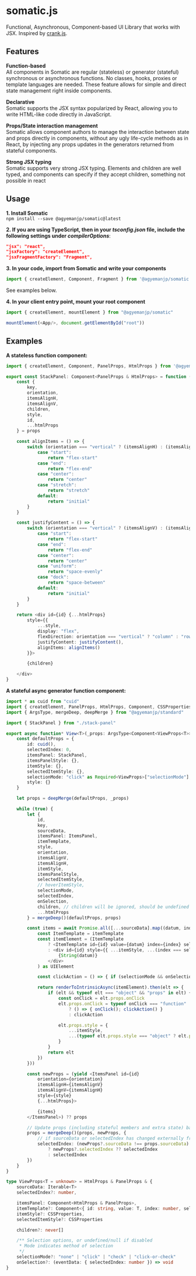 # somatic.js
Functional, Asynchronous, Component-based UI Library that works with JSX. Inspired by [crank.js](https://crank.js.org/).


## Features
**Function-based**\
All components in Somatic are regular (stateless) or generator (stateful) synchronous or asynchronous functions. No classes, hooks, proxies or template languages are needed. These feature allows for simple and direct state management right inside components. 

**Declarative**\
Somatic supports the JSX syntax popularized by React, allowing you to write HTML-like code directly in JavaScript.

**Props/State interaction management**\
Somatic allows component authors to manage the interaction between state and props directly in components, without any ugly life-cycle methods as in React, by injecting any props updates in the generators returned from stateful components.

**Strong JSX typing**\
Somatic supports very strong JSX typing. Elements and children are well typed, and components can specify if they accept children, something not possible in react

## Usage
**1. Install Somatic**\
`npm install --save @agyemanjp/somatic@latest`

**2. If you are using TypeScript, then in your _tsconfig.json_ file, include the following settings under _compilerOptions_**:

```json
"jsx": "react",
"jsxFactory": "createElement",
"jsxFragmentFactory": "Fragment",
```

**3. In your code, import from Somatic and write your components**
```typescript
import { createElement, Component, Fragment } from '@agyemanjp/somatic'
```

See examples below.

**4. In your client entry point, mount your root component**
```typescript
import { createElement, mountElement } from "@agyemanjp/somatic"

mountElement(<App/>, document.getElementById("root"))
```

## Examples
**A stateless function component:**
```typescript
import { createElement, Component, PanelProps, HtmlProps } from '@agyemanjp/somatic'

export const StackPanel: Component<PanelProps & HtmlProps> = function (props) {
	const {
		key,
		orientation,
		itemsAlignH,
		itemsAlignV,
		children,
		style,
		id,
		...htmlProps
	} = props

	const alignItems = () => {
		switch (orientation === "vertical" ? (itemsAlignH) : (itemsAlignV)) {
			case "start":
				return "flex-start"
			case "end":
				return "flex-end"
			case "center":
				return "center"
			case "stretch":
				return "stretch"
			default:
				return "initial"
		}
	}

	const justifyContent = () => {
		switch (orientation === "vertical" ? (itemsAlignV) : (itemsAlignH)) {
			case "start":
				return "flex-start"
			case "end":
				return "flex-end"
			case "center":
				return "center"
			case "uniform":
				return "space-evenly"
			case "dock":
				return "space-between"
			default:
				return "initial"
		}
	}

	return <div id={id} {...htmlProps}
		style={{
			...style,
			display: "flex",
			flexDirection: orientation === "vertical" ? "column" : "row",
			justifyContent: justifyContent(),
			alignItems: alignItems()
		}}>

		{children}

	</div>
}
```

**A stateful async generator function component:**
```typescript
import * as cuid from "cuid"
import { createElement, PanelProps, HtmlProps, Component, CSSProperties, UIElement, renderToIntrinsicAsync, invalidateUI } from '@agyemanjp/somatic'
import { ArgsType, mergeDeep, deepMerge } from "@agyemanjp/standard"

import { StackPanel } from "./stack-panel"

export async function* View<T>(_props: ArgsType<Component<ViewProps<T>>>[0]): AsyncGenerator<JSX.Element, JSX.Element, typeof _props> {
	const defaultProps = {
		id: cuid(),
		selectedIndex: 0,
		itemsPanel: StackPanel,
		itemsPanelStyle: {},
		itemStyle: {},
		selectedItemStyle: {},
		selectionMode: "click" as Required<ViewProps>["selectionMode"],
		style: {}
	}

	let props = deepMerge(defaultProps, _props)

	while (true) {
		let {
			id,
			key,
			sourceData,
			itemsPanel: ItemsPanel,
			itemTemplate,
			style,
			orientation,
			itemsAlignV,
			itemsAlignH,
			itemStyle,
			itemsPanelStyle,
			selectedItemStyle,
			// hoverItemStyle,
			selectionMode,
			selectedIndex,
			onSelection,
			children, // children will be ignored, should be undefined
			...htmlProps
		} = mergeDeep()(defaultProps, props)

		const items = await Promise.all([...sourceData].map((datum, index) => {
			const ItemTemplate = itemTemplate
			const itemElement = (ItemTemplate
				? <ItemTemplate id={id} value={datum} index={index} selected={index === selectedIndex} />
				: <div id={id} style={{ ...itemStyle, ...(index === selectedIndex) ? selectedItemStyle : {} }}>
					{String(datum)}
				</div>
			) as UIElement

			const clickAction = () => { if (selectionMode && onSelection) onSelection({ selectedIndex: 0 }) }

			return renderToIntrinsicAsync(itemElement).then(elt => {
				if (elt && typeof elt === "object" && "props" in elt) {
					const onClick = elt.props.onClick
					elt.props.onClick = typeof onClick === "function"
						? () => { onClick(); clickAction() }
						: clickAction

					elt.props.style = {
						...itemStyle,
						...(typeof elt.props.style === "object" ? elt.props.style : {})
					}
				}
				return elt
			})
		}))

		const newProps = (yield <ItemsPanel id={id}
			orientation={orientation}
			itemsAlignH={itemsAlignV}
			itemsAlignV={itemsAlignH}
			style={style}
			{...htmlProps}>

			{items}
		</ItemsPanel>) ?? props

		// Update props (including stateful members and extra state) based on injected props
		props = mergeDeep()(props, newProps, {
			// if sourceData or selectedIndex has changed externally from what was initially passed, reset selectedIndex
			selectedIndex: (newProps?.sourceData !== props.sourceData) || (props.selectedIndex !== newProps?.selectedIndex)
				? newProps?.selectedIndex ?? selectedIndex
				: selectedIndex
		})
	}	
}

type ViewProps<T = unknown> = HtmlProps & PanelProps & {
	sourceData: Iterable<T>
	selectedIndex?: number,

	itemsPanel: Component<HtmlProps & PanelProps>,
	itemTemplate?: Component<{ id: string, value: T, index: number, selected?: boolean/*, children?: never[]*/ }>
	itemStyle?: CSSProperties,
	selectedItemStyle?: CSSProperties

	children?: never[]

	/** Selection options, or undefined/null if disabled 
	 * Mode indicates method of selection 
	 */
	selectionMode?: "none" | "click" | "check" | "click-or-check"
	onSelection?: (eventData: { selectedIndex: number }) => void
}
```
